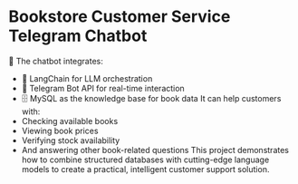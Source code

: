 # Bookstore Customer Service Telegram Chatbot
🧠 The chatbot integrates:
- 🤖 LangChain for LLM orchestration
- 💬 Telegram Bot API for real-time interaction
- 🗄️ MySQL as the knowledge base for book data
It can help customers with:
- Checking available books
- Viewing book prices
- Verifying stock availability
- And answering other book-related questions
This project demonstrates how to combine structured databases with cutting-edge language models to create a practical, intelligent customer support solution.
